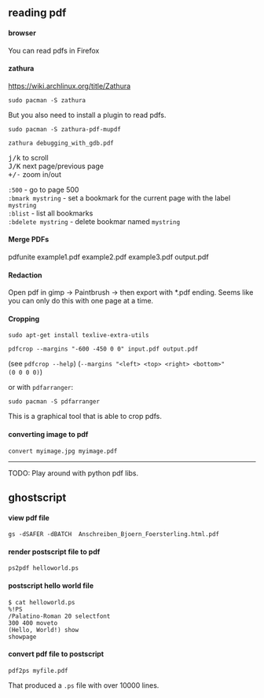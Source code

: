 ## reading pdf

#### browser

You can read pdfs in Firefox

#### zathura

https://wiki.archlinux.org/title/Zathura

```
sudo pacman -S zathura
```
But you also need to install a plugin to read pdfs.

```
sudo pacman -S zathura-pdf-mupdf
```

```
zathura debugging_with_gdb.pdf
```
<kbd>j/k</kbd> to scroll\
<kbd>J/K</kbd> next page/previous page\
<kbd>+/-</kbd> zoom in/out

`:500` - go to page 500\
`:bmark mystring` - set a bookmark for the current page with the label `mystring`\
`:blist` - list all bookmarks\
`:bdelete mystring` - delete bookmar named `mystring`

#### Merge PDFs

pdfunite example1.pdf example2.pdf example3.pdf output.pdf

#### Redaction

Open pdf in gimp -> Paintbrush -> then export with *.pdf ending.
Seems like you can only do this with one page at a time.

#### Cropping

```
sudo apt-get install texlive-extra-utils
```

```
pdfcrop --margins "-600 -450 0 0" input.pdf output.pdf
```

(see `pdfcrop --help`)
(`--margins "<left> <top> <right> <bottom>"                    (0 0 0 0)`)

or with `pdfarranger`:
```
sudo pacman -S pdfarranger
```
This is a graphical tool that is able to crop pdfs.

#### converting image to pdf

```
convert myimage.jpg myimage.pdf
```

***
TODO: Play around with python pdf libs.

## ghostscript

#### view pdf file

```
gs -dSAFER -dBATCH  Anschreiben_Bjoern_Foersterling.html.pdf
```

#### render postscript file to pdf

```
ps2pdf helloworld.ps
```

#### postscript hello world file

```
$ cat helloworld.ps
%!PS
/Palatino-Roman 20 selectfont
300 400 moveto
(Hello, World!) show
showpage
```

#### convert pdf file to postscript

```
pdf2ps myfile.pdf
```

That produced a `.ps` file with over 10000 lines.

